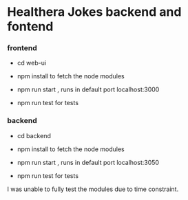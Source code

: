 
# Healthera Jokes backend and fontend 

### frontend

+  cd web-ui 

+ npm install to fetch the node modules

+ npm run start , runs in default port localhost:3000

+ npm run test for tests


###  backend

+  cd backend

+ npm install to fetch the node modules

+ npm run start , runs in default port localhost:3050

+ npm run test for tests


I was unable to fully test the modules due to time constraint.

